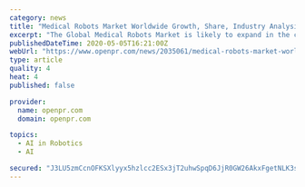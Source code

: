 ```yaml
---
category: news
title: "Medical Robots Market Worldwide Growth, Share, Industry Analysis, Development Status Forecast to 2026"
excerpt: "The Global Medical Robots Market is likely to expand in the coming years due to advancements made in embedded systems According to a report by Fortune Business Insights titled Medical Robots Market Size Share and Global Trend By Product Robotic"
publishedDateTime: 2020-05-05T16:21:00Z
webUrl: "https://www.openpr.com/news/2035061/medical-robots-market-worldwide-growth-share-industry"
type: article
quality: 4
heat: 4
published: false

provider:
  name: openpr.com
  domain: openpr.com

topics:
  - AI in Robotics
  - AI

secured: "J3LU5zmCcnOFKSXlyyx5hzlcc2ESx3jT2uhwSpqD6JjR0GW26AkxFgetNLK3sz8Vx6rd0UsM5IGnJm3e4YawfSuyhbPN7lV9Xpzuwvrmq9G2fFsPyz1/R5WooSwGwpztkD+R4VSkzu8vhHLhMEgzq6+wWQwliyjKF6Rpt0H6woc/btfBzz84Aa0zH7wWc6NK9RYfe7MHa32CH2Filq0rC/cyLEUx4Iwee/H3vnoOVcfDkEUSzVHCmnte7nKusri+UrlX7JGi5XliGXZW97UMwUTrjkycSV3LTbwKK6DeO3b6FFSZ6xTi1220Jyd5nQPHpboUrdn+2sgh4A4KVmUnfB87t/tDsjncIU+pLgwrOKvbXQ+H2puDm8g+RdVcQRZG/KBih9l092pc133av53gAY5MfFhKZvOvaOIpBcFbb+fMg146Cbqf4/Qq0B+eoay4rwAydZ6JeER7hcF8Xo5yikvGTH+eNJ+W2UhyEmeJYCI=;NhTsaWn3hd7nKpfMEUZlRg=="
---
```



